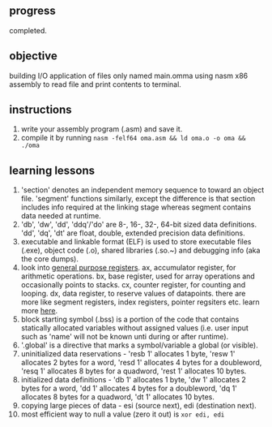 ## progress

completed.

## objective

building I/O application of files only named main.omma using nasm x86 assembly to read file and print contents to terminal.
  
## instructions

1. write your assembly program (.asm) and save it.                 
1. compile it by running `nasm -felf64 oma.asm && ld oma.o -o oma && ./oma`

## learning lessons

1. 'section' denotes an independent memory sequence to toward an object file. 'segment' functions similarly, except the difference is that section includes info required at the linking stage whereas segment contains data needed at runtime.
1. 'db', 'dw', 'dd', 'ddq'/'do' are 8-, 16-, 32-, 64-bit sized data definitions. 'dd', 'dq', 'dt' are float, double, extended precision data definitions.
1. executable and linkable format (ELF) is used to store executable files (.exe), object code (.o), shared libraries (.so.~) and debugging info (aka the core dumps).
1. look into [general purpose registers](https://docs.microsoft.com/en-us/windows-hardware/drivers/debugger/x64-architecture). ax, accumulator register, for arithmetic operations. bx, base register, used for array operations and occasionally points to stacks. cx, counter register, for counting and looping. dx, data register, to reserve values of datapoints. there are more like segment registers, index registers, pointer regsiters etc. learn more [here](http://www.baskent.edu.tr/~tkaracay/etudio/ders/prg/pascal/PasHTM2/pas/lowlevel.html).
1. block starting symbol (.bss) is a portion of the code that contains statically allocated variables without assigned values (i.e. user input such as 'name' will not be known unti during or after runtime).
1. '.global' is a directive that marks a symbol/variable a global (or visible).
1. uninitialized data reservations - 'resb 1' allocates 1 byte, 'resw 1' allocates 2 bytes for a word, 'resd 1' allocates 4 bytes for a doubleword, 'resq 1' allocates 8 bytes for a quadword, 'rest 1' allocates 10 bytes.
1. initialized data definitions - 'db 1' allocates 1 byte, 'dw 1' allocates 2 bytes for a word, 'dd 1' allocates 4 bytes for a doubleword, 'dq 1' allocates 8 bytes for a quadword, 'dt 1' allocates 10 bytes.
1. copying large pieces of data - esi (source next), edi (destination next).
1. most efficient way to null a value (zero it out) is `xor edi, edi`
